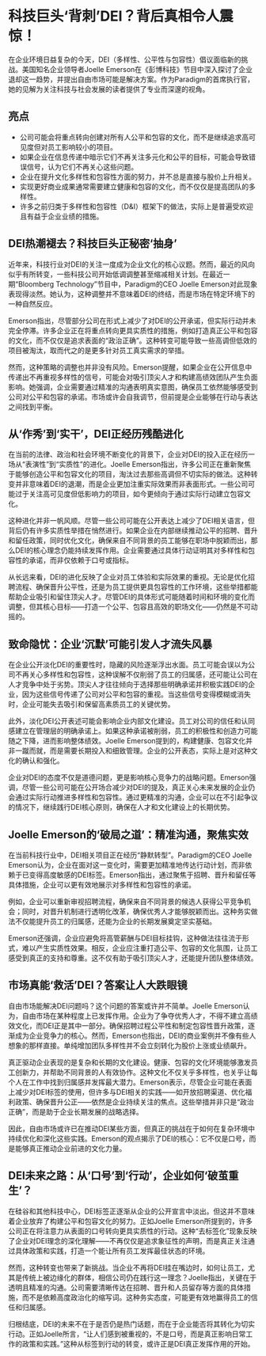 # 科技巨头‘背刺’DEI？背后真相令人震惊！

在企业环境日益复杂的今天，DEI（多样性、公平性与包容性）倡议面临新的挑战。美国知名企业领导者Joelle Emerson在《彭博科技》节目中深入探讨了企业退却这一趋势，并提出自由市场可能是解决方案。作为Paradigm的首席执行官，她的见解为关注科技与社会发展的读者提供了专业而深邃的视角。

## 亮点
- 公司可能会将重点转向创建对所有人公平和包容的文化，而不是继续追求高可见度但对员工影响较小的项目。
- 如果企业在信息传递中暗示它们不再关注多元化和公平的目标，可能会导致错误信号，认为它们不再关心这些问题。
- 企业在提升文化多样性和包容性方面的努力，并不总是直接与股价上升相关。
- 实现更好商业成果通常需要建立健康和包容的文化，而不仅仅是提高团队的多样性。
- 许多之前归类于多样性和包容性（D&I）框架下的做法，实际上是普遍受欢迎且有益于企业业绩的措施。

## DEI热潮褪去？科技巨头正秘密‘抽身’
近年来，科技行业对DEI的关注一度成为企业文化的核心议题。然而，最近的风向似乎有所转变，一些科技公司开始低调调整甚至缩减相关计划。在最近一期“Bloomberg Technology”节目中，Paradigm的CEO Joelle Emerson对此现象表现得淡然。她认为，这种调整并不意味着DEI的终结，而是市场在特定环境下的一种自然反应。

Emerson指出，尽管部分公司在形式上减少了对DEI的公开承诺，但实际行动并未完全停滞。许多企业正在将重点转向更具实质性的措施，例如打造真正公平和包容的文化，而不仅仅是追求表面的“政治正确”。这种转变可能导致一些高调但低效的项目被淘汰，取而代之的是更多针对员工真实需求的举措。

然而，这种策略的调整也并非没有风险。Emerson提醒，如果企业在公开信息中传递出不再重视多样性的信号，可能会对吸引顶尖人才和构建高绩效团队产生负面影响。她强调，企业需要通过精准的沟通表明真实意图，确保员工依然能够感受到公司对公平和包容的承诺。市场或许会自我调节，但前提是企业能够在行动与表达之间找到平衡。

## 从‘作秀’到‘实干’，DEI正经历残酷进化
在当前的法律、政治和社会环境不断变化的背景下，企业对DEI的投入正在经历一场从“表演性”到“实质性”的进化。Joelle Emerson指出，许多公司正在重新聚焦于能够创造公平和包容文化的项目，淘汰过去那些高调但不切实际的做法。这种转变并非意味着DEI的退潮，而是企业更加注重实际效果而非表面形式。一些公司可能过于关注高可见度但低影响力的项目，如今更倾向于通过实际行动建立包容文化。

这种进化并非一帆风顺。尽管一些公司可能在公开表达上减少了DEI相关语言，但背后仍有许多实质性举措在悄然进行。如果企业在内部继续推动公平的招聘、晋升和留任政策，同时优化文化，确保来自不同背景的员工能够在职场中脱颖而出，那么DEI的核心理念仍能持续发挥作用。企业需要通过具体行动证明其对多样性和包容性的承诺，而非仅依赖于口号或指标。

从长远来看，DEI的进化反映了企业对员工体验和实际效果的重视。无论是优化招聘流程、确保晋升公平性，还是为员工提供更具包容性的工作环境，这些举措都能帮助企业吸引和留住顶尖人才。尽管DEI的具体形式可能随着时间和环境的变化而调整，但其核心目标——打造一个公平、包容且高效的职场文化——仍然是不可动摇的。

## 致命隐忧：企业‘沉默’可能引发人才流失风暴
在企业公开淡化DEI的重要性时，隐藏的风险逐渐浮出水面。员工可能会误以为公司不再关心多样性和包容性，这种误解不仅削弱了员工的归属感，还可能让公司在人才竞争中处于劣势。顶尖人才往往倾向于选择那些明确承诺并积极实践DEI的企业，因为这些信号传递了公司对公平和包容的重视。当这些信号变得模糊或消失时，企业可能失去吸引和保留高素质员工的关键优势。

此外，淡化DEI公开表述可能会影响企业内部文化建设。员工对公司的信任和认同感建立在管理层的明确承诺上。如果这种承诺被削弱，员工的积极性和创造力可能随之下降，进而影响整体绩效。Joelle Emerson提到的，构建健康、包容文化并非一蹴而就，而是需要长期投入和细致管理。企业的公开表态，实际上是对这种文化的确认和强化。

企业对DEI的态度不仅是道德问题，更是影响核心竞争力的战略问题。Emerson强调，尽管一些公司可能在公开场合减少对DEI的提及，真正关心未来发展的企业仍会通过实际行动推进多样性和包容性。通过更精准的沟通，企业可以在不引起争议的情况下，继续践行DEI核心原则，确保在人才和文化建设上的长期优势。

## Joelle Emerson的‘破局之道’：精准沟通，聚焦实效
在当前科技行业中，DEI相关项目正在经历“静默转型”。Paradigm的CEO Joelle Emerson认为，企业在面对这一变化时，需要更加精准地传达行动计划，而非依赖于已变得高度敏感的DEI标签。Emerson指出，通过聚焦于招聘、晋升和留任等具体措施，企业可以更有效地展示对多样性和包容性的承诺。

例如，企业可以重新审视招聘流程，确保来自不同背景的候选人获得公平竞争机会；同时，对晋升机制进行透明化改革，确保优秀人才能够脱颖而出。这种务实做法不仅能提升员工的归属感，还能为企业的长期发展奠定坚实基础。

Emerson还强调，企业应避免将高管薪酬与DEI目标挂钩，这种做法往往流于形式，难以产生实质性效果。相反，企业应注重打造公平、包容的文化氛围，让员工感受到真正的支持和尊重。这不仅有助于吸引顶尖人才，还能提升团队整体绩效。

## 市场真能‘救活’DEI？答案让人大跌眼镜
自由市场能解决DEI问题吗？这个问题的答案或许并不简单。Joelle Emerson认为，自由市场在某种程度上已发挥作用。企业为了争夺优秀人才，不得不建立高绩效文化，而DEI正是其中一部分。确保招聘过程公平性和制定包容性晋升政策，逐渐成为企业竞争力的核心。然而，Emerson也指出，DEI的商业案例并不像有些人想象的那样直接。单纯增加团队多样性并不会立刻转化为股价上涨或业绩飙升。

真正驱动企业表现的是复杂和长期的文化建设。健康、包容的文化环境能够激发员工创新力，并帮助不同背景的人有效协作。这种文化不仅关乎多样性，也关乎让每个人在工作中找到归属感并发挥最大潜力。Emerson表示，尽管企业可能在表面上减少对DEI标签的使用，但许多与DEI相关的实践——如开放招聘渠道、优化福利政策、确保晋升公正——依然是企业持续关注的焦点。这些举措并非只是“政治正确”，而是助于企业长期发展的战略选择。

因此，自由市场或许已在推动DEI某些方面，但真正的挑战在于如何在复杂环境中持续优化和深化这些实践。Emerson的观点揭示了DEI的核心：它不仅是口号，而是能够真正推动企业前进的文化力量。

## DEI未来之路：从‘口号’到‘行动’，企业如何‘破茧重生’？
在硅谷和其他科技中心，DEI标签正逐渐从企业的公开宣言中淡出。但这并不意味着企业放弃了构建公平和包容文化的努力。正如Joelle Emerson所提到的，许多公司正在将注意力从表面的口号转向更具实质性的行动。这种“去标签化”现象反映了企业对DEI理念的深化理解——不再仅仅是追求象征性的声明，而是真正关注通过具体政策和实践，打造一个能让所有员工发挥最佳状态的环境。

然而，这种转变也带来了新挑战。当企业不再将DEI挂在嘴边时，如何让员工，尤其是传统上被边缘化的群体，相信公司仍在践行这一理念？Joelle指出，关键在于透明且精准的沟通。公司需要清晰传达在招聘、晋升和人员留存等方面的具体措施，而不是依赖高度政治化的缩写词。这种务实态度，可能更有效地赢得员工的信任和归属感。

归根结底，DEI的未来不在于是否仍是热门话题，而在于企业能否将其转化为切实行动。正如Joelle所言，“让人们感到被重视的，不是口号，而是真正影响日常工作的政策和实践。”这种从标签到行动的转变，或许正是DEI真正发挥作用的开始。